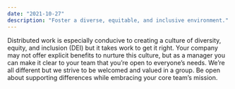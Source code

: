 ```yaml
---
date: "2021-10-27"
description: "Foster a diverse, equitable, and inclusive environment."
---
```


Distributed work is especially conducive to creating a culture of diversity, equity, and inclusion (DEI) but it takes work to get it right. Your company may not offer explicit benefits to nurture this culture, but as a manager you can make it clear to your team that you’re open to everyone’s needs. We’re all different but we strive to be welcomed and valued in a group. Be open about supporting differences while embracing your core team’s mission.
